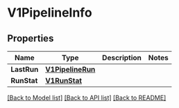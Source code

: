 # V1PipelineInfo

## Properties

Name | Type | Description | Notes
------------ | ------------- | ------------- | -------------
**LastRun** | [**V1PipelineRun**](V1PipelineRun.md) |  | 
**RunStat** | [**V1RunStat**](V1RunStat.md) |  | 

[[Back to Model list]](../README.md#documentation-for-models) [[Back to API list]](../README.md#documentation-for-api-endpoints) [[Back to README]](../README.md)


